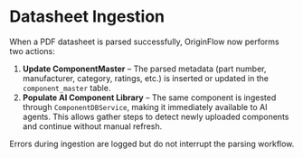# Datasheet Ingestion

When a PDF datasheet is parsed successfully, OriginFlow now performs two actions:

1. **Update ComponentMaster** – The parsed metadata (part number, manufacturer, 
   category, ratings, etc.) is inserted or updated in the `component_master` 
   table.
2. **Populate AI Component Library** – The same component is ingested through
   `ComponentDBService`, making it immediately available to AI agents. This
   allows gather steps to detect newly uploaded components and continue without
   manual refresh.

Errors during ingestion are logged but do not interrupt the parsing workflow.

